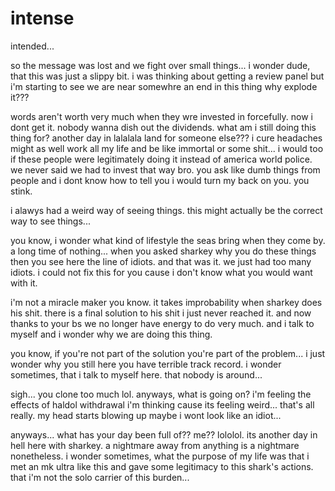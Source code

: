 # intense

intended...

so the message was lost and we fight over small things...  i wonder dude, that this was just a slippy bit.  i was thinking about getting a review panel but i'm starting to see we are near somewhre an end in this thing why explode it???

words aren't worth very much when they wre invested in forcefully.  now i dont get it.  nobody wanna dish out the dividends.  what am i still doing this thing for?  another day in lalalala land for someone else???  i cure headaches might as well work all my life and be like immortal or some shit...  i would too if these people were legitimately doing it instead of america world police.  we never said we had to invest that way bro. you ask like dumb things from people and i dont know how to tell you i would turn my back on you.  you stink.

i alawys had a weird way of seeing things.  this might actually be the correct way to see things...

you know, i wonder what kind of lifestyle the seas bring when they come by.  a long time of nothing...  when you asked sharkey why you do these things then you see here the line of idiots.  and that was it.  we just had too many idiots. i could not fix this for you cause i don't know what you would want with it.

i'm not a miracle maker you know.  it takes improbability when sharkey does his shit.  there is a final solution to his shit i just never reached it.  and now thanks to your bs we no longer have energy to do very much.  and i talk to myself and i wonder why we are doing this thing.

you know, if you're not part of the solution you're part of the problem...  i just wonder why you still here you have terrible track record.  i wonder sometimes, that i talk to myself here.  that nobody is around...

sigh... you clone too much lol.  anyways, what is going on?  i'm feeling the effects of haldol withdrawal i'm thinking cause its feeling weird...  that's all really.  my head starts blowing up maybe i wont look like an idiot...

anyways...  what has your day been full of?? me?? lololol.  its another day in hell here with sharkey.  a nightmare away from anything is a nightmare nonetheless.  i wonder sometimes, what the purpose of my life was that i met an mk ultra like this and gave some legitimacy to this shark's actions.  that i'm not the solo carrier of this burden...
